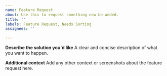 ```yaml
---
name: Feature Request
about: Use this to request something new be added.
title: ''
labels: Feature Request, Needs Sorting
assignees: ''

---
```


**Describe the solution you'd like**
A clear and concise description of what you want to happen.

**Additional context**
Add any other context or screenshots about the feature request here.
